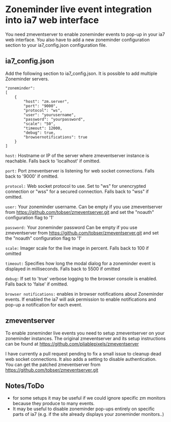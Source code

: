 # Zoneminder live event integration into ia7 web interface

You need zmeventserver to enable zoneminder events to pop-up in your ia7 web
interface. You also have to add a new  zoneminder configuration section to your
ia7_config.json configuration file.

## ia7_config.json
Add the following section to ia7_config.json. It is possible to add multiple
Zoneminder servers.

    "zoneminder":
    [
    	{
    		"host": "zm.server",
    		"port": "9000",
    		"protocol": "ws",
    		"user": "yourusername",
    		"password": "yourpassword",
    		"scale": "50",
    		"timeout": 12000,
    		"debug": true,
    		"browsernotifications": true 
    	}
    ]


`host:`
Hostname or IP of the server where zmeventserver instance is reachable.
Falls back to 'localhost' if omitted.

`port:` 
Port zmeventserver is listening for web socket connections.
Falls back to '9000' if omitted.

`protocol:`
Web socket protocol to use. Set to "ws" for unencrypted connection or "wss" for a
secured connection.
Falls back to "wss" if omitted.

`user:`
Your zoneminder username. 
Can be empty if you use zmeventserver from
https://github.com/tobser/zmeventserver.git and set the "noauth" configuration
flag to '1'

`password:`
Your zoneminder password
Can be empty if you use zmeventserver from
https://github.com/tobser/zmeventserver.git and set the "noauth" configuration
flag to '1'

`scale:`
Imager scale for the live image in percent.
Falls back to 100 if omitted

`timeout:`
Specifies how long the modal dialog for a zoneminder event is displayed in
milliseconds.
Falls back to 5500 if omitted

`debug:`
If set to 'true' verbose logging to the browser console is enabled.
Falls back to 'false' if omitted.

`browser notifications:`
enables in browser notifications about Zoneminder events. If enabled the ia7
will ask permission to enable notifications and pop-up a notification for each
event.

## zmeventserver
To enable zoneminder live events you need to setup zmeventserver on your
zoneminder instances. 
The original zmeventserver and its setup instructions can be found at
https://github.com/pliablepixels/zmeventserver

I have currently a pull request pending to fix a small issue to cleanup dead
web socket connections. It also adds a setting to disable authentication. You
can get the patched zmeventserver from
https://github.com/tobser/zmeventserver.git 

## Notes/ToDo
- for some setups it may be useful if we could ignore specific zm monitors
  because they produce to many events. 
- It may be useful to disable zoneminder pop-ups entirely on specific
  parts of ia7 (e.g. if the site already displays your zoneminder monitors..)
